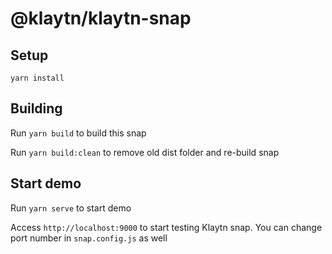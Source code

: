 # @klaytn/klaytn-snap
## Setup

```shell
yarn install
```
## Building
Run `yarn build` to build this snap

Run `yarn build:clean` to remove old dist folder and re-build snap

## Start demo
Run `yarn serve` to start demo

Access `http://localhost:9000` to start testing Klaytn snap. You can change port number in `snap.config.js` as well
